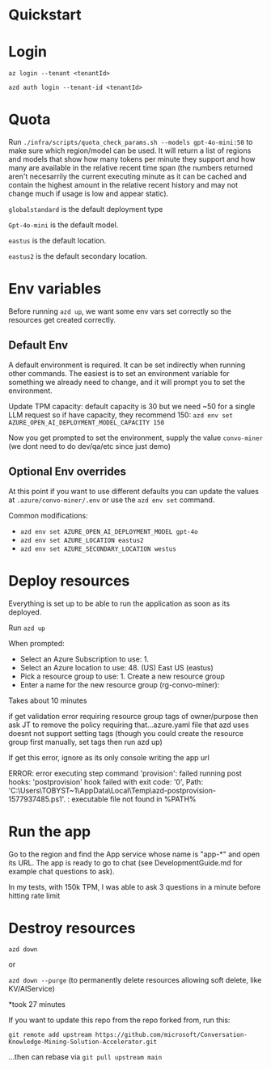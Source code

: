 # Quickstart

# Login
`az login --tenant <tenantId>`

`azd auth login --tenant-id <tenantId>`

# Quota
Run `./infra/scripts/quota_check_params.sh --models gpt-4o-mini:50` to make sure which region/model can be used. It will return a list of regions and models that show how many tokens per minute they support and how many are available in the relative recent time span (the numbers returned aren't necesarrily the current executing minute as it can be cached and contain the highest amount in the relative recent history and may not change much if usage is low and appear static).

`globalstandard` is the default deployment type

`Gpt-4o-mini` is the default model.

`eastus` is the default location.

`eastus2` is the default secondary location.

# Env variables
Before running `azd up`, we want some env vars set correctly so the resources get created correctly.

## Default Env
A default environment is required. It can be set indirectly when running other commands. The easiest is to set an environment variable for something we already need to change, and it will prompt you to set the environment.

Update TPM capacity: default capacity is 30 but we need ~50 for a single LLM request so if have capacity, they recommend 150:
`azd env set AZURE_OPEN_AI_DEPLOYMENT_MODEL_CAPACITY 150`

Now you get prompted to set the environment, supply the value `convo-miner` (we dont need to do dev/qa/etc since just demo)

## Optional Env overrides
At this point if you want to use different defaults you can update the values at `.azure/convo-miner/.env` or use the `azd env set` command.

Common modifications: 
- `azd env set AZURE_OPEN_AI_DEPLOYMENT_MODEL gpt-4o`
- `azd env set AZURE_LOCATION eastus2`
- `azd env set AZURE_SECONDARY_LOCATION westus`

# Deploy resources
Everything is set up to be able to run the application as soon as its deployed.

Run `azd up`

When prompted:
- Select an Azure Subscription to use:                      1. <name here>                  
- Select an Azure location to use:                          48. (US) East US (eastus)
- Pick a resource group to use:                             1. Create a new resource group
- Enter a name for the new resource group (rg-convo-miner): <enter>

Takes about 10 minutes

if get validation error requiring resource group tags of owner/purpose then ask JT to remove the policy requiring that...azure.yaml file that azd uses doesnt not support setting tags (though you could create the resource group first manually, set tags then run azd up)

If get this error, ignore as its only console writing the app url

ERROR: error executing step command 'provision': failed running post hooks: 'postprovision' hook failed with exit code: '0', Path: 'C:\Users\TOBYST~1\AppData\Local\Temp\azd-postprovision-1577937485.ps1'. : executable file not found in %PATH%

# Run the app
Go to the region and find the App service whose name is "app-*" and open its URL. The app is ready to go to chat (see DevelopmentGuide.md for example chat questions to ask).

In my tests, with 150k TPM, I was able to ask 3 questions in a minute before hitting rate limit

# Destroy resources
`azd down` 

or 

`azd down --purge` (to permanently delete resources allowing soft delete, like KV/AIService)

*took 27 minutes

If you want to update this repo from the repo forked from, run this:

`git remote add upstream https://github.com/microsoft/Conversation-Knowledge-Mining-Solution-Accelerator.git`

...then can rebase via `git pull upstream main`